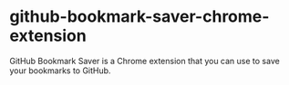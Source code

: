 # github-bookmark-saver-chrome-extension
GitHub Bookmark Saver is a Chrome extension that you can use to save your bookmarks to GitHub.
